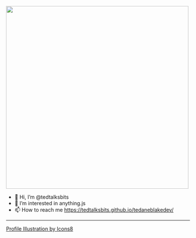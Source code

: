 <img src="https://cdn.weasyl.com/static/media/de/1d/b6/de1db62c0e11555b82312db6e3d3fc040cd6e972e04719403d3458e9aa16c739.gif" height="500" />

- 👋 Hi, I’m @tedtalksbits
- 👀 I’m interested in anything.js
- 📫 How to reach me https://tedtalksbits.github.io/tedaneblakedev/

<!---
tedtalksbits/tedtalksbits is a ✨ special ✨ repository because its `README.md` (this file) appears on your GitHub profile.
You can click the Preview link to take a look at your changes.
--->
---
[Profile Illustration by Icons8](https://icons8.com/illustrations/t/ouch)
